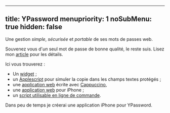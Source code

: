 ----- 
title: YPassword
menupriority: 1
noSubMenu: true
hidden: false
-----
Une gestion _simple_, _sécurisée_ et _portable_ de ses mots de passes web.

Souvenez vous d'_un_ seul mot de passe de bonne qualité, le reste suis.
Lisez mon [article](/Scratch/fr/blog/ypassword.html) pour les détails.

Ici vous trouverez :


 - Un [widget](/Scratch/files/YPassword-1.6.zip) ;
 - un [Applescript](/Scratch/files/forcePaste.app.zip) pour simuler la copie dans les champs textes protégés ;
 - une [application web](/Scratch/fr/softwares/ypassword/web/) écrite avec [Cappuccino](http://cappuccino.org),
 - une [application web](/Scratch/fr/softwares/ypassword/iphoneweb/) pour iPhone ;
 - un [script utilisable en ligne de commande](/Scratch/files/getpass).

Dans peu de temps je créerai une application iPhone pour YPassword.
